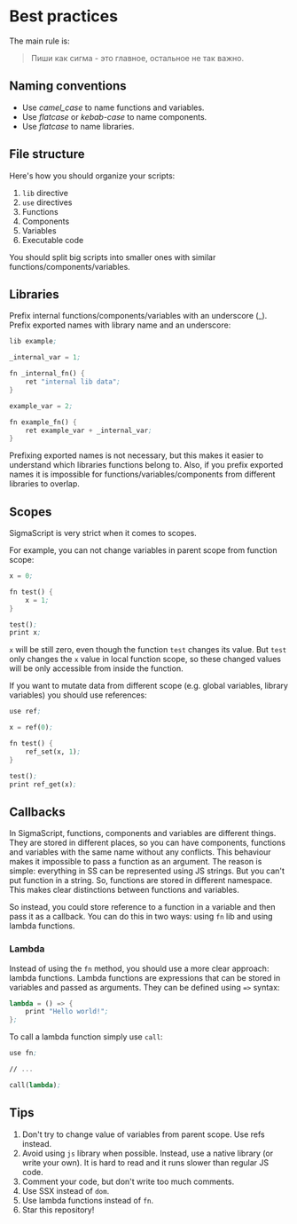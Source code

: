 # Best practices
The main rule is:
> Пиши как сигма - это главное, остальное не так важно.

## Naming conventions
* Use *camel_case* to name functions and variables.
* Use *flatcase* or *kebab-case* to name components.
* Use *flatcase* to name libraries.

## File structure
Here's how you should organize your scripts:
1. `lib` directive
2. `use` directives
3. Functions
4. Components
5. Variables
6. Executable code

You should split big scripts into smaller ones with similar functions/components/variables.

## Libraries
Prefix internal functions/components/variables with an underscore (_). Prefix exported names with library name and an underscore:
```ss
lib example;

_internal_var = 1;

fn _internal_fn() {
    ret "internal lib data";
}

example_var = 2;

fn example_fn() {
    ret example_var + _internal_var;
}
```
Prefixing exported names is not necessary, but this makes it easier to understand which libraries functions belong to. Also, if you prefix exported names it is impossible for functions/variables/components from different libraries to overlap.

## Scopes
SigmaScript is very strict when it comes to scopes.

For example, you can not change variables in parent scope from function scope:
```ss
x = 0;

fn test() {
    x = 1;
}

test();
print x;
```
`x` will be still zero, even though the function `test` changes its value. But `test` only changes the `x` value in local function scope, so these changed values will be only accessible from inside the function.

If you want to mutate data from different scope (e.g. global variables, library variables) you should use references:
```ss
use ref;

x = ref(0);

fn test() {
    ref_set(x, 1);
}

test();
print ref_get(x);
```

## Callbacks
In SigmaScript, functions, components and variables are different things. They are stored in different places, so you can have components, functions and variables with the same name without any conflicts. This behaviour makes it impossible to pass a function as an argument. The reason is simple: everything in SS can be represented using JS strings. But you can't put function in a string. So, functions are stored in different namespace. This makes clear distinctions between functions and variables.

So instead, you could store reference to a function in a variable and then pass it as a callback. You can do this in two ways: using `fn` lib and using lambda functions.

### Lambda
Instead of using the `fn` method, you should use a more clear approach: lambda functions. Lambda functions are expressions that can be stored in variables and passed as arguments. They can be defined using `=>` syntax:
```ss
lambda = () => {
    print "Hello world!";
};
```

To call a lambda function simply use `call`:
```ss
use fn;

// ...

call(lambda);
```

## Tips
1. Don't try to change value of variables from parent scope. Use refs instead.
2. Avoid using `js` library when possible. Instead, use a native library (or write your own). It is hard to read and it runs slower than regular JS code.
3. Comment your code, but don't write too much comments.
4. Use SSX instead of `dom`.
5. Use lambda functions instead of `fn`.
6. Star this repository!